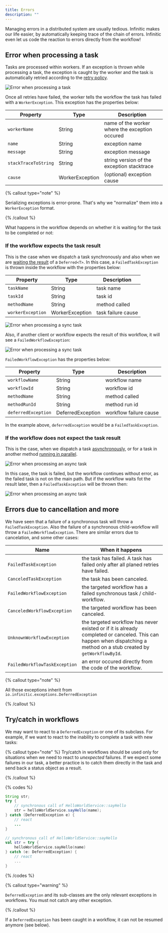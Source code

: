 ```yaml
---
title: Errors
description: ""
---
```


Managing errors in a distributed system are usually tedious. Infinitic makes our life easier, by automatically keeping trace of the chain of errors. Infinitic even let us code the reaction to errors directly from the workflow!

## Error when processing a task

Tasks are processed within workers. If an exception is thrown while processing a task, the exception is caught by the worker and the task is automatically retried according to the [retry policy](/docs/services/syntax#task-retries).

![Error when processing a task](/img/error-task@2x.png)

Once all retries have failed, the worker tells the workflow the task has failed with a `WorkerException`. This exception has the properties below:

| Property             | Type            | Description                                    |
| -------------------- | --------------- | ---------------------------------------------- |
| `workerName`         | String          | name of the worker where the exception occured |
| `name`               | String          | exception name                                 |
| `message`            | String          | exception message                              |
| `stackTraceToString` | String          | string version of the exception stacktrace     |
| `cause`              | WorkerException | (optional) exception cause                     |

{% callout type="note"  %}

Serializing exceptions is error-prone. That's why we "normalize" them into a `WorkerException` format.

{% /callout  %}

What happens in the workflow depends on whether it is waiting for the task to be completed or not:

### If the workflow expects the task result

This is the case when we dispatch a task synchronously and also when we are [waiting the result](/docs/workflows/deferred#waiting-for-completion) of a `Deferred<T>`. In this case, a `FailedTaskException` is thrown inside the workflow with the properties below:

| Property          | Type            | Description        |
| ----------------- | --------------- | ------------------ |
| `taskName`        | String          | task name          |
| `taskId`          | String          | task id            |
| `methodName`      | String          | method called      |
| `workerException` | WorkerException | task failure cause |

![Error when processing a sync task](/img/error-task-sync@2x.png)

Also, if another client or workflow expects the result of this workflow, it will see a `FailedWorkflowException`:

![Error when processing a sync task](/img/error-task-sync-child@2x.png)

`FailedWorkflowException` has the properties below:

| Property            | Type              | Description            |
| ------------------- | ----------------- | ---------------------- |
| `workflowName`      | String            | workflow name          |
| `workflowId`        | String            | workflow id            |
| `methodName`        | String            | method called          |
| `methodRunId`       | String            | method run id          |
| `deferredException` | DeferredException | workflow failure cause |

In the example above, `deferredException` would be a `FailedTaskException`.

### If the workflow does not expect the task result

This is the case, when we dispatch a task [asynchronously](/docs/workflows/parallel#asynchronous-tasks), or for a task in another method [running in parallel](/docs/workflows/parallel#parallel-methods).

![Error when processing an async task](/img/error-task-async@2x.png)

In this case, the task is failed, but the workflow continues without error, as the failed task is not on the main path.
But if the workflow waits fot the result later, then a `FailedTaskException` will be thrown then:

![Error when processing an async task](/img/error-task-async-2@2x.png)

## Errors due to cancellation and more

We have seen that a failure of a synchronous task will throw a `FailedTaskException`. Also the failure of a synchronous child-workflow will throw a `FailedWorkflowException`. There are similar errors due to cancelation, and some other cases:

| Name                          | When it happens                                                                                                                                                      |
| ----------------------------- | -------------------------------------------------------------------------------------------------------------------------------------------------------------------- |
| `FailedTaskException`         | the task has failed. A task has failed only after all planed retries have failed.                                                                                    |
| `CanceledTaskException`       | the task has been canceled.                                                                                                                                          |
| `FailedWorkflowException`     | the targeted workflow has a failed synchronous task / child-workflow.                                                                                                |
| `CanceledWorkflowException`   | the targeted workflow has been canceled.                                                                                                                             |
| `UnknownWorkflowException`    | the targeted workflow has never existed or if it is already completed or canceled. This can happen when dispatching a method on a stub created by `getWorkflowById`. |
| `FailedWorkflowTaskException` | an error occured directly from the code of the workflow.                                                                                                             |

{% callout type="note"  %}

All those exceptions inherit from `io.infinitic.exceptions.DeferredException`

{% /callout  %}

## Try/catch in workflows

We may want to react to a `DeferredException` or one of its subclass. For example, if we want to react to the inability to complete a task with new tasks:

{% callout type="note"  %}
Try/catch in workflows should be used only for situations when we need to react to _unexpected_ failures. If we expect some failures in our task, a better practice is to catch them directly in the task and send back a status object as a result.

{% /callout  %}

{% codes %}

```java
String str;
try {
    // synchronous call of HelloWorldService::sayHello
    str = helloWorldService.sayHello(name);
} catch (DeferredException e) {
    // react
    ...
}
```

```kotlin
// synchronous call of HelloWorldService::sayHello
val str = try {
    helloWorldService.sayHello(name)
} catch (e: DeferredException) {
    // react
    ...
}
```

{% /codes %}

{% callout type="warning"  %}

`DeferredException` and its sub-classes are the only relevant exceptions in workflows. You must not catch any other exception.

{% /callout  %}

If a `DeferredException` has been caught in a workflow, it can not be resumed anymore (see below).
